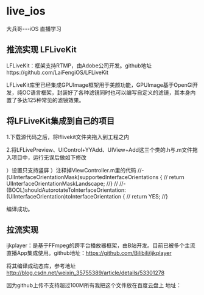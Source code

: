 # live_ios
大兵哥---iOS 直播学习

## 推流实现 LFLiveKit

LFLiveKit：框架支持RTMP，由Adobe公司开发。github地址https://github.com/LaiFengiOS/LFLiveKit

LFLiveKit库里已经集成GPUImage框架用于美颜功能，GPUImage基于OpenGl开发，纯OC语言框架，封装好了各种滤镜同时也可以编写自定义的滤镜，其本身内置了多达125种常见的滤镜效果。

## 将LFLiveKit集成到自己的项目

1.下载源代码之后，将lflivekit文件夹拖入到工程之内

2.将LFLivePreview、UIControl+YYAdd、UIView+Add这三个类的.h与.m文件拖入项目中，运行无误后做如下修改

  ）设置只支持竖屏
  ）注释掉ViewController.m里的代码
//- (UIInterfaceOrientationMask)supportedInterfaceOrientations {
//    return UIInterfaceOrientationMaskLandscape;
//}
//
//- (BOOL)shouldAutorotateToInterfaceOrientation:(UIInterfaceOrientation)toInterfaceOrientation {
//    return YES;
//}

编译成功。


## 拉流实现  
ijkplayer：是基于FFmpeg的跨平台播放器框架，由B站开发。目前已被多个主流直播App集成使用。github地址：https://github.com/Bilibili/ijkplayer

将其编译成动态库，参考地址 http://blog.csdn.net/weixin_35755389/article/details/53301278

因为github上传不支持超过100M所有我把这个文件放在百度云盘上 地址：






